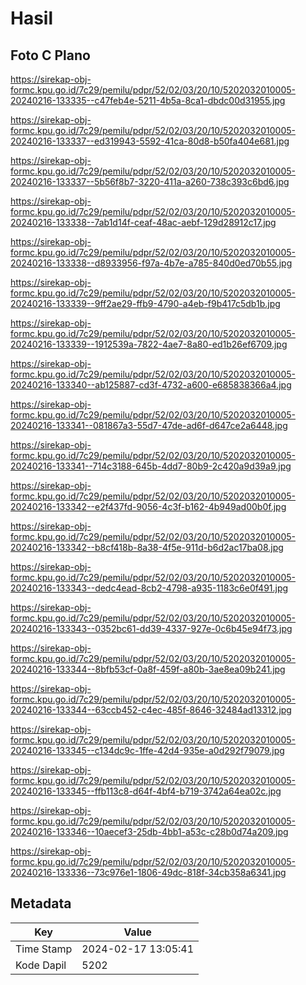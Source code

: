 # Hasil

## Foto C Plano

https://sirekap-obj-formc.kpu.go.id/7c29/pemilu/pdpr/52/02/03/20/10/5202032010005-20240216-133335--c47feb4e-5211-4b5a-8ca1-dbdc00d31955.jpg

https://sirekap-obj-formc.kpu.go.id/7c29/pemilu/pdpr/52/02/03/20/10/5202032010005-20240216-133337--ed319943-5592-41ca-80d8-b50fa404e681.jpg

https://sirekap-obj-formc.kpu.go.id/7c29/pemilu/pdpr/52/02/03/20/10/5202032010005-20240216-133337--5b56f8b7-3220-411a-a260-738c393c6bd6.jpg

https://sirekap-obj-formc.kpu.go.id/7c29/pemilu/pdpr/52/02/03/20/10/5202032010005-20240216-133338--7ab1d14f-ceaf-48ac-aebf-129d28912c17.jpg

https://sirekap-obj-formc.kpu.go.id/7c29/pemilu/pdpr/52/02/03/20/10/5202032010005-20240216-133338--d8933956-f97a-4b7e-a785-840d0ed70b55.jpg

https://sirekap-obj-formc.kpu.go.id/7c29/pemilu/pdpr/52/02/03/20/10/5202032010005-20240216-133339--9ff2ae29-ffb9-4790-a4eb-f9b417c5db1b.jpg

https://sirekap-obj-formc.kpu.go.id/7c29/pemilu/pdpr/52/02/03/20/10/5202032010005-20240216-133339--1912539a-7822-4ae7-8a80-ed1b26ef6709.jpg

https://sirekap-obj-formc.kpu.go.id/7c29/pemilu/pdpr/52/02/03/20/10/5202032010005-20240216-133340--ab125887-cd3f-4732-a600-e685838366a4.jpg

https://sirekap-obj-formc.kpu.go.id/7c29/pemilu/pdpr/52/02/03/20/10/5202032010005-20240216-133341--081867a3-55d7-47de-ad6f-d647ce2a6448.jpg

https://sirekap-obj-formc.kpu.go.id/7c29/pemilu/pdpr/52/02/03/20/10/5202032010005-20240216-133341--714c3188-645b-4dd7-80b9-2c420a9d39a9.jpg

https://sirekap-obj-formc.kpu.go.id/7c29/pemilu/pdpr/52/02/03/20/10/5202032010005-20240216-133342--e2f437fd-9056-4c3f-b162-4b949ad00b0f.jpg

https://sirekap-obj-formc.kpu.go.id/7c29/pemilu/pdpr/52/02/03/20/10/5202032010005-20240216-133342--b8cf418b-8a38-4f5e-911d-b6d2ac17ba08.jpg

https://sirekap-obj-formc.kpu.go.id/7c29/pemilu/pdpr/52/02/03/20/10/5202032010005-20240216-133343--dedc4ead-8cb2-4798-a935-1183c6e0f491.jpg

https://sirekap-obj-formc.kpu.go.id/7c29/pemilu/pdpr/52/02/03/20/10/5202032010005-20240216-133343--0352bc61-dd39-4337-927e-0c6b45e94f73.jpg

https://sirekap-obj-formc.kpu.go.id/7c29/pemilu/pdpr/52/02/03/20/10/5202032010005-20240216-133344--8bfb53cf-0a8f-459f-a80b-3ae8ea09b241.jpg

https://sirekap-obj-formc.kpu.go.id/7c29/pemilu/pdpr/52/02/03/20/10/5202032010005-20240216-133344--63ccb452-c4ec-485f-8646-32484ad13312.jpg

https://sirekap-obj-formc.kpu.go.id/7c29/pemilu/pdpr/52/02/03/20/10/5202032010005-20240216-133345--c134dc9c-1ffe-42d4-935e-a0d292f79079.jpg

https://sirekap-obj-formc.kpu.go.id/7c29/pemilu/pdpr/52/02/03/20/10/5202032010005-20240216-133345--ffb113c8-d64f-4bf4-b719-3742a64ea02c.jpg

https://sirekap-obj-formc.kpu.go.id/7c29/pemilu/pdpr/52/02/03/20/10/5202032010005-20240216-133346--10aecef3-25db-4bb1-a53c-c28b0d74a209.jpg

https://sirekap-obj-formc.kpu.go.id/7c29/pemilu/pdpr/52/02/03/20/10/5202032010005-20240216-133336--73c976e1-1806-49dc-818f-34cb358a6341.jpg


## Metadata

| Key        | Value               |
| ---------- | ------------------- |
| Time Stamp | 2024-02-17 13:05:41 |
| Kode Dapil | 5202                |



